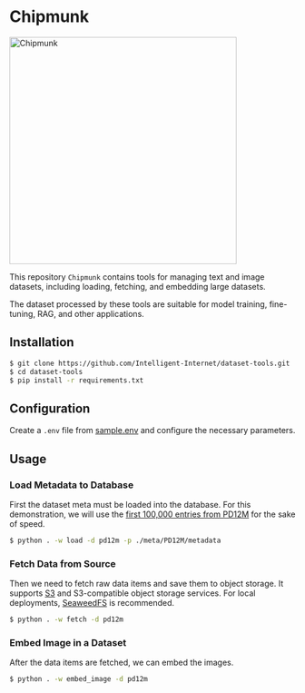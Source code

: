 # Chipmunk

<img src="https://github.com/user-attachments/assets/eb5ea0c1-17e4-4b2a-bccb-48dcb20b4344" alt="Chipmunk" width="400">

This repository `Chipmunk` contains tools for managing text and image datasets, including loading, fetching, and embedding large datasets.

The dataset processed by these tools are suitable for model training, fine-tuning, RAG, and other applications.

## Installation

```bash
$ git clone https://github.com/Intelligent-Internet/dataset-tools.git
$ cd dataset-tools
$ pip install -r requirements.txt
```

## Configuration

Create a `.env` file from [sample.env](./sample.env) and configure the necessary parameters.

## Usage

### Load Metadata to Database

First the dataset meta must be loaded into the database. For this demonstration, we will use the [first 100,000 entries from PD12M](https://huggingface.co/datasets/Spawning/PD12M/tree/main/metadata?show_file_info=metadata%2Fpd12m.000.parquet) for the sake of speed.

```bash
$ python . -w load -d pd12m -p ./meta/PD12M/metadata
```

### Fetch Data from Source

Then we need to fetch raw data items and save them to object storage. It supports [S3](https://aws.amazon.com/s3/) and S3-compatible object storage services. For local deployments, [SeaweedFS](https://github.com/seaweedfs/seaweedfs) is recommended.

```bash
$ python . -w fetch -d pd12m
```

### Embed Image in a Dataset

After the data items are fetched, we can embed the images.

```bash
$ python . -w embed_image -d pd12m
```
